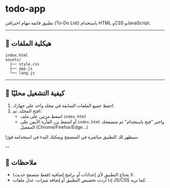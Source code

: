 # todo-app

تطبيق قائمة مهام احترافي (To-Do List) باستخدام HTML وCSS وJavaScript.

---

## 📁 هيكلية الملفات

```
index.html
assets/
  ├── style.css
  ├── app.js
  └── lang.js
```

---

## 🚀 كيفية التشغيل محليًا

1. احفظ جميع الملفات السابقة في مجلد واحد على جهازك.
2. افتح المجلد، ثم:
   - اضغط مرتين على ملف `index.html`
   - أو اضغط بزر الفأرة الأيمن على `index.html` واختر "فتح باستخدام" ثم متصفحك المفضل (Chrome/Firefox/Edge...)

سيظهر لك التطبيق مباشرة في المتصفح ويمكنك البدء في استخدامه فورًا.



--

## 📝 ملاحظات

- لا يحتاج التطبيق لأي إعدادات أو برامج إضافية (فقط متصفح حديث).
- إذا أردت تخصيص التطبيق أو إضافة ميزات، عدل ملفات JS/CSS كما تريد.


